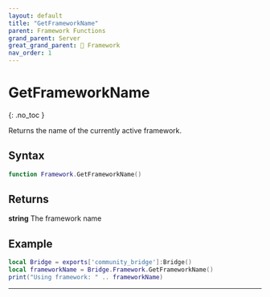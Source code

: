 ```yaml
---
layout: default
title: "GetFrameworkName"
parent: Framework Functions
grand_parent: Server
great_grand_parent: 🧩 Framework
nav_order: 1
---
```


# GetFrameworkName
{: .no_toc }

Returns the name of the currently active framework.

## Syntax

```lua
function Framework.GetFrameworkName()
```

## Returns

**string**
The framework name

## Example

```lua
local Bridge = exports['community_bridge']:Bridge()
local frameworkName = Bridge.Framework.GetFrameworkName()
print("Using framework: " .. frameworkName)
```

---